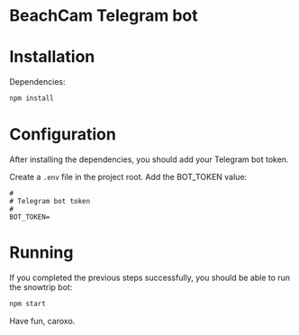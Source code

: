 # BeachCam Telegram bot

# Installation
Dependencies:
```sh
npm install
```

# Configuration
After installing the dependencies, you should add your Telegram bot token.

Create a `.env` file in the project root.
Add the BOT_TOKEN value:

```
#
# Telegram bot token
#
BOT_TOKEN=
```

# Running
If you completed the previous steps successfully, you should be able to run the snowtrip bot:

```sh
npm start
```

Have fun, caroxo.
